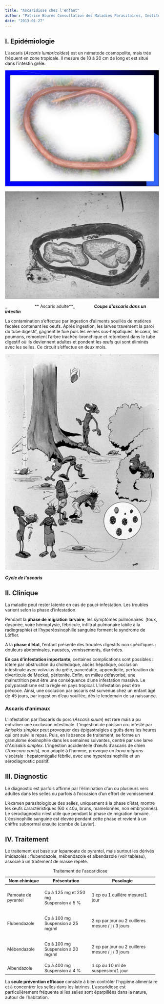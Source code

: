 ```yaml
---
title: "Ascaridiose chez l'enfant"
author: "Patrice Bourée Consultation des Maladies Parasitaires, Institut Alfred Fournier, Paris"
date: "2013-01-27"
---
```


## I. Epidémiologie

L’ascaris (_Ascaris lumbricoïdes_) est un nématode cosmopolite, mais très fréquent en zone tropicale. Il mesure de 10 à 20 cm de long et est situé dans l’intestin grêle.


![](diapositive-dans-fig-4-ascaris-adulte-2.jpg)

![](page-6-fig-6-ascaris-ds-intestin.jpg)


_                       ** Ascaris adulte**_                **_Coupe d'ascaris dans un intestin_**

La contamination s’effectue par ingestion d’aliments souillés de matières fécales contenant les oeufs. Après ingestion, les larves traversent la paroi du tube digestif, gagnent le foie puis les veines sus-hépatiques, le cœur, les poumons, remontent l’arbre trachéo-bronchique et retombent dans le tube digestif où ils deviennent adultes et pondent les œufs qui sont éliminés avec les selles. Ce circuit s’effectue en deux mois.


![](page-6-fig-5-cycle-des-en-afrique.jpg)


_**Cycle de l'ascaris**_

## II. Clinique

La maladie peut rester latente en cas de pauci-infestation. Les troubles varient selon la phase d’infestation.

Pendant la **phase de migration larvaire**, les symptômes pulmonaires  (toux, dyspnée, voire hémoptysie, fébricule, infiltrat pulmonaire labile à la radiographie) et l’hyperéosinophilie sanguine forment le syndrome de Löffler.

A la **phase d’état**, l’enfant présente des troubles digestifs non spécifiques : douleurs abdominales, nausées, vomissements, diarrhées.

**En cas d’infestation importante**, certaines complications sont possibles : ictère par obstruction du cholédoque, abcès hépatique, occlusion intestinale avec volvulus du grêle, pancréatite, appendicite, perforation du diverticule de Meckel, péritonite. Enfin, en milieu défavorisé, une malnutrition peut être une conséquence d’une infestation massive. Le polyparasitisme est la règle en pays tropical. L’infestation peut être précoce. Ainsi, une occlusion par ascaris est survenue chez un enfant âgé de 45 jours, par ingestion d’eau souillée, dès le lendemain de sa naissance.

### Ascaris d’animaux

L’infestation par l’ascaris du porc (_Ascaris suum_) est rare mais a pu entraîner une occlusion intestinale. L’ingestion de poisson cru infesté par _Anisakis simplex_ peut provoquer des épigastralgies aiguës dans les heures qui ont suivi le repas. Puis, en l’absence de traitement, se forme un granulome éosinophile dans les semaines suivantes, centré par une larve d’_Anisakis simplex_. L’ingestion accidentelle d’œufs d’ascaris de chien (_Toxocara canis_), non adapté à l’homme, provoque un _larva migrans_ viscérale : hépatomégalie fébrile, avec une hyperéosinophilie et un sérodiagnostic positif.

## III. Diagnostic

Le diagnostic est parfois affirmé par l’élimination d’un ou plusieurs vers adultes dans les selles ou parfois à l’occasion d’un effort de vomissement.

L’examen parasitologique des selles, uniquement à la phase d’état, montre les œufs caractéristiques (60 x 40µ, bruns, mamelonnés, non embryonnés). Le sérodiagnostic n’est utile que pendant la phase de migration larvaire. L’éosinophilie sanguine est élevée pendant cette phase et revient à un chiffre subnormal ensuite (combe de Lavier).

## IV. Traitement

Le traitement est basé sur lepamoate de pyrantel, mais surtout les dérivés imidazolés : flubendazole, mébendazole et albendazole (voir tableau), associé à un traitement de masse répété. 

<table>
<caption>Traitement de l'ascaridiose</caption>

<thead>

<tr>

<th scope="col" style="width: 104px;">Nom chimique</th>

<th scope="col" style="width: 137px;">Présentation</th>

<th scope="col" style="width: 197px;">Posologie</th>

</tr>

</thead>

<tbody>

<tr>

<td style="width: 108px;">

Pamoate de pyrantel

</td>

<td style="width: 141px;">

Cp à 125 mg et 250 mg  
Suspension à 5 %

</td>

<td style="width: 201px;">

1 cp ou 1 cuillère mesure/1 jour

</td>

</tr>

<tr>

<td style="width: 108px;">

Flubendazole

</td>

<td style="width: 141px;">

Cp à 100 mg  
Suspension à 25 mg/ml

</td>

<td style="width: 201px;">

2 cp par jour ou 2 cuillères mesure / j / 3 jours

</td>

</tr>

<tr>

<td style="width: 108px;">

Mébendazole

</td>

<td style="width: 141px;">

Cp à 100 mg  
Suspension à 20 mg/ml

</td>

<td style="width: 201px;">

2 cp par jour ou 2 cuillères mesure / j / 3 jours

</td>

</tr>

<tr>

<td style="width: 108px;">Albendazole</td>

<td style="width: 141px;">Cp à 400 mg  
Suspension à 4 %</td>

<td style="width: 201px;">1 cp ou 10 ml de suspension/1 jour</td>

</tr>

</tbody>

</table>

La **seule prévention efficace** consiste à bien contrôler l’hygiène alimentaire et à concentrer les selles dans les latrines. L’ascaridiose est particulièrement fréquente si les selles sont éparpillées dans la nature, autour de l’habitation.